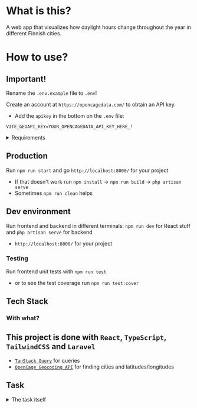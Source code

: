 # What is this?

A web app that visualizes how daylight hours change throughout the year in different Finnish cities.

# How to use?

## Important!

Rename the `.env.example` file to `.env`!

Create an account at `https://opencagedata.com/` to obtain an API key.

-   Add the `apikey` in the bottom on the `.env` file:

```.env
VITE_GEOAPI_KEY=YOUR_OPENCAGEDATA_API_KEY_HERE_!
```

<details>
	<summary>Requirements</summary>

### Make sure you have PHP, Composer and Laravel installed

-   `/bin/bash -c "$(curl -fsSL https://php.new/install/mac/8.4)"` to install

### Also have Node.js installed

-   https://nodejs.org/en/download

</details>

## Production

Run `npm run start` and go `http://localhost:8000/` for your project

-   If that doesn't work run `npm install` -> `npm run build` -> `php artisan serve`
-   Sometimes `npm run clean` helps

## Dev environment

Run frontend and backend in different terminals: `npm run dev` for React stuff and `php artisan serve` for backend

-   `http://localhost:8000/` for your project

### Testing

Run frontend unit tests with `npm run test`

-   or to see the test coverage run `npm run test:cover`

## Tech Stack

### With what?

## This project is done with `React`, `TypeScript`, `TailwindCSS` and `Laravel`

-   [`TanStack Query`](https://tanstack.com/query/latest) for queries
-   [`OpenCage Geocoding API`](https://opencagedata.com/) for finding cities and latitudes/longitudes

## Task

<details>
	<summary>The task itself</summary>
	<p>Intro:
Finland is a long country, which gets dark in the winter and light during the summer. In Lapland the change is more drastic than in Helsinki.

The task:
Create a web app that shows how the daylight time changes in different parts of the country. Create a form where a user can input a name of any Finnish city and display the change in daylight length in minutes during the year in that location. The user has to be able to add multiple locations to the graph to see the difference between locations easily.

Create a PHP backend that returns the daylight data for the location the user types, and a js app (react or vue) that visualizes the changes. You can make the backend on Laravel or just as a "raw php" application.

You can use an external API to convert the location to lat/lon coordinates (if you want). You can use a chart library of your choice to create the graph. You can decide what style of the visualization and the visual details yourself.

Please focus on good, easily readable code and reusable css classes, preferably Tailwind.

Hints:

-   Above the Arctic Circle, there are periods where daylight length is 0 minutes, and periods where the daylight length is 24 \* 60 minutes.
-   A bar graph might be the simplest way to make the visualization

Extra points:

-   Show hotspots/markers on the days where the daylengths of different locations intersect!
-   Show the daylength value for a certain date if the user hovers over it>
</details>
